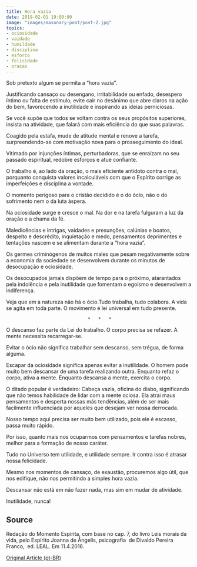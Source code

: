```yaml
---
title: Hora vazia
date: 2019-02-01 19:00:00
image: "images/masonary-post/post-2.jpg"
topics: 
- ociosidade
- vaidade
- humildade
- disciplina
- esforco
- felicidade
- oracao
---
```


Sob pretexto algum se permita a “hora vazia”.

Justificando cansaço ou desengano, irritabilidade ou enfado, desespero íntimo
ou falta de estímulo, evite cair no desânimo que abre claros na ação do bem,
favorecendo a inutilidade e inspirando as ideias perniciosas.

Se você supõe que todos se voltam contra os seus propósitos superiores, insista
na atividade, que falará com mais eficiência do que suas palavras.

Coagido pela estafa, mude de atitude mental e renove a tarefa, surpreendendo-se
com motivação nova para o prosseguimento do ideal.

Vitimado por injunções íntimas, perturbadoras, que se enraízam no seu passado
espiritual, redobre esforços e atue confiante.

O trabalho é, ao lado da oração, o mais eficiente antídoto contra o mal,
porquanto conquista valores incalculáveis com que o Espírito corrige as
imperfeições e disciplina a vontade.

O momento perigoso para o cristão decidido é o do ócio, não o do sofrimento nem
o da luta áspera.

Na ociosidade surge e cresce o mal. Na dor e na tarefa fulguram a luz da oração
e a chama da fé.

Maledicências e intrigas, vaidades e presunções, calúnias e boatos, despeito e
descrédito, inquietação e medo, pensamentos deprimentes e tentações nascem e se
alimentam durante a “hora vazia”.

Os germes criminógenos de muitos males que pesam negativamente sobre a economia
da sociedade se desenvolvem durante os minutos de desocupação e ociosidade.

Os desocupados jamais dispõem de tempo para o próximo, atarantados pela
indolência e pela inutilidade que fomentam o egoísmo e desenvolvem a
indiferença.

Veja que em a natureza não há o ócio.Tudo trabalha, tudo colabora. A vida se
agita em toda parte. O movimento é lei universal em tudo presente.

                                   *   *   *

O descanso faz parte da Lei do trabalho. O corpo precisa se refazer. A mente
necessita recarregar-se.

Evitar o ócio não significa trabalhar sem descanso, sem trégua, de forma
alguma.

Escapar da ociosidade significa apenas evitar a inutilidade. O homem pode muito
bem descansar de uma tarefa realizando outra. Enquanto refaz o corpo, ativa a
mente. Enquanto descansa a mente, exercita o corpo.

O ditado popular é verdadeiro: Cabeça vazia, oficina do diabo, significando que
não temos habilidade de lidar com a mente ociosa. Ela atrai maus pensamentos e
desperta nossas más tendências, além de ser mais facilmente influenciada por
aqueles que desejam ver nossa derrocada.

Nosso tempo aqui precisa ser muito bem utilizado, pois ele é escasso, passa
muito rápido.

Por isso, quanto mais nos ocuparmos com pensamentos e tarefas nobres, melhor
para a formação de nosso caráter.

Tudo no Universo tem utilidade, e utilidade sempre. Ir contra isso é atrasar
nossa felicidade.

Mesmo nos momentos de cansaço, de exaustão, procuremos algo útil, que nos
edifique, não nos permitindo a simples hora vazia.

Descansar não está em não fazer nada, mas sim em mudar de atividade.

Inutilidade, nunca!


## Source
Redação do Momento Espírita, com base no cap. 7, do livro
Leis morais da vida, pelo Espírito Joanna de Ângelis,
psicografia  de Divaldo Pereira Franco,  ed. LEAL.
Em 11.4.2016.

 



[Original Article (pt-BR)](http://www.momento.com.br/pt/ler_texto.php?id=4762)
